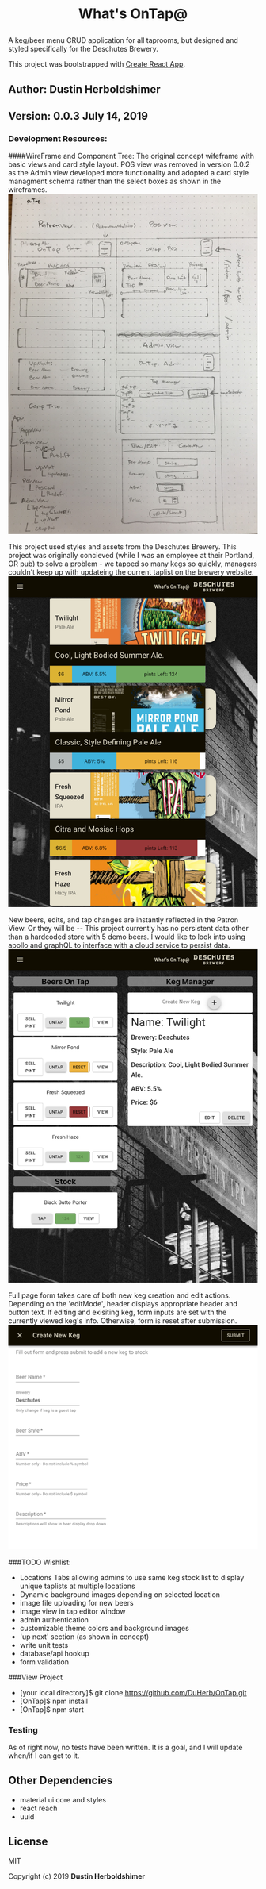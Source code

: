 # <p style="text-align: center;">What's OnTap@</p>
A keg/beer menu CRUD application for all taprooms, but designed and styled specifically for the Deschutes Brewery.

This project was bootstrapped with [Create React App](https://github.com/facebook/create-react-app).

## Author: Dustin Herboldshimer
## Version: 0.0.3 July 14, 2019
### Development Resources:

####WireFrame and Component Tree:
The original concept wifeframe with basic views and card style layout.  POS view was removed in version 0.0.2 as the Admin view developed more functionality and adopted a card style managment schema rather than the select boxes as shown in the wireframes.
![Component Tree](/dev_resources/on-tap-wireframe.jpg)

This project used styles and assets from the Deschutes Brewery.  This project was originally concieved (while I was an employee at their Portland, OR pub) to solve a problem - we tapped so many kegs so quickly, managers couldn't keep up with updateing the current taplist on the brewery website.
![Front Page/ Patron View](dev_resources/patronView.jpg)

New beers, edits, and tap changes are instantly reflected in the Patron View.  Or they will be -- This project currently has no persistent data other than a hardcoded store with 5 demo beers.  I would like to look into using apollo and graphQL to interface with a cloud service to persist data.
![Admin Page](dev_resources/adminView.jpg)

Full page form takes care of both new keg creation and edit actions.  Depending on the 'editMode', header displays appropriate header and button text.  If editing and exisiting keg, form inputs are set with the currently viewed keg's info. Otherwise, form is reset after submission.
![Create/Update Form](dev_resources/editForm.png)

###TODO Wishlist:
- Locations Tabs allowing admins to use same keg stock list to display unique taplists at multiple locations
- Dynamic background images depending on selected location
- image file uploading for new beers
- image view in tap editor window
- admin authentication
- customizable theme colors and background images
- 'up next' section (as shown in concept)
- write unit tests
- database/api hookup
- form validation

###View Project

- [your local directory]$ git clone https://github.com/DuHerb/OnTap.git
- [OnTap]$ npm install
- [OnTap]$ npm start

### Testing
As of right now, no tests have been written.  It is a goal, and I will update when/if I can get to it.

## Other Dependencies
- material ui core and styles
- react reach
- uuid

## License

MIT

Copyright (c) 2019 **Dustin Herboldshimer**

